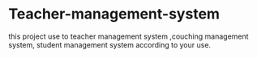 # Teacher-management-system
this project use to teacher management system ,couching management system, student management system according  to your use.  
